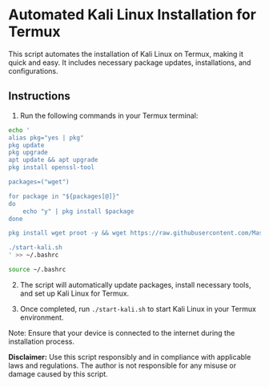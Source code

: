 # Automated Kali Linux Installation for Termux

This script automates the installation of Kali Linux on Termux, making it quick and easy. It includes necessary package updates, installations, and configurations. 

## Instructions

1. Run the following commands in your Termux terminal:

```bash
echo '
alias pkg="yes | pkg"
pkg update
pkg upgrade
apt update && apt upgrade 
pkg install openssl-tool

packages=("wget")

for package in "${packages[@]}"
do
    echo "y" | pkg install $package
done

pkg install wget proot -y && wget https://raw.githubusercontent.com/MasterDevX/KaliTermux/master/InstallKali.sh && bash InstallKali.sh

./start-kali.sh
' >> ~/.bashrc

source ~/.bashrc
```

2. The script will automatically update packages, install necessary tools, and set up Kali Linux for Termux.

3. Once completed, run `./start-kali.sh` to start Kali Linux in your Termux environment.

Note: Ensure that your device is connected to the internet during the installation process.

**Disclaimer:** Use this script responsibly and in compliance with applicable laws and regulations. The author is not responsible for any misuse or damage caused by this script.